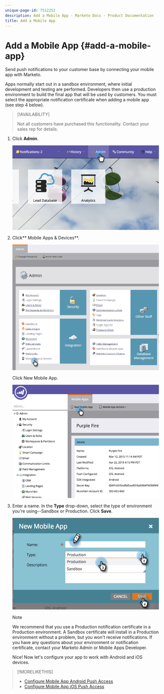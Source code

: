 ```yaml
---
unique-page-id: 7512252
description: Add a Mobile App - Marketo Docs - Product Documentation
title: Add a Mobile App
---
```


# Add a Mobile App {#add-a-mobile-app}

Send push notifications to your customer base by connecting your mobile app with Marketo.

Apps normally start out in a sandbox environment, where initial development and testing are performed. Developers then use a production environment to build the final app that will be used by customers. You must select the appropriate notification certificate when adding a mobile app (see step 4 below).

>[!AVAILABILITY]
>
>
>Not all customers have purchased this functionality. Contact your sales rep for details.

1. Click **Admin**.

   ![](assets/image2015-4-22-16-3a12-3a32.png)

1. Click** Mobile Apps & Devices**.

   ![](assets/image2016-1-12-15-3a42-3a30.png)

   Click New Mobile App.

   ![](assets/image2015-4-22-16-3a17-3a15.png)

1. Enter a name. In the **Type** drop-down, select the type of environment you're using--Sandbox or Production. Click **Save**.

   ![](assets/image2015-11-18-15-3a52-3a15.png)

   >[!NOTE]
   >
   >We recommend that you use a Production notification certificate in a Production environment. A Sandbox certificate will install in a Production environment without a problem, but you won't receive notifications. If you have any questions about your environment or notification certificate, contact your Marketo Admin or Mobile Apps Developer.

   Nice! Now let's configure your app to work with Android and iOS devices.

>[!MORELIKETHIS]
>
>* [Configure Mobile App Android Push Access](configure-mobile-app-android-push-access.md)
>* [Configure Mobile App iOS Push Access](configure-mobile-app-ios-push-access.md)
>

